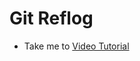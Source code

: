 # Git Reflog
  - Take me to [Video Tutorial](https://kodekloud.com/courses/1085975/lectures/23530196)